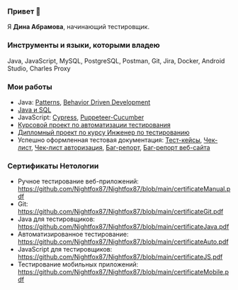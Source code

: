 ### Привет 👋
Я **Дина Абрамова**, начинающий тестировщик.

### Инструменты и языки, которыми владею
Java, JavaScript, MySQL, PostgreSQL, Postman, Git, Jira, Docker, Android Studio, Charles Proxy

### Мои работы
- Java:  [Patterns](https://github.com/Nightfox87/Patterns), [Behavior Driven Development](https://github.com/Nightfox87/BDD)
- [Java и SQL](https://github.com/Nightfox87/SQL)
- JavaScript: [Cypress](https://github.com/Nightfox87/Cypress), [Puppeteer-Cucumber](https://github.com/Nightfox87/Puppeteer-Cucumber)
- [Курсовой проект по автоматизации тестирования](https://github.com/Nightfox87/QAProject)
- [Дипломный проект по курсу Инженер по тестированию](https://github.com/Nightfox87/Diploma)
- Успешно оформленная тестовая документация: [Тест-кейсы](https://docs.google.com/spreadsheets/d/1X0BGwt5WFOSWS676oSe6u5A2eO_M8zj8VKwZIc8Ux9A/edit?usp=sharing), [Чек-лист](https://docs.google.com/spreadsheets/d/1ttoGai6MpOXgFx82DTKlqW1R9VelxrAtPVO-sLbLcMM/edit?usp=sharing), [Чек-лист авторизация](https://docs.google.com/spreadsheets/d/1fAGqk5Cuj8iC1g1Wy0JMEr6rbhHbD9Jurz9aiIwb4Pg/edit?usp=sharing), [Баг-репорт](https://docs.google.com/spreadsheets/d/1dEDdEn8Q82CUTFNgNsM6Za7-o6Jc3NEcgkuoWXUG1tU/edit?usp=sharing), [Баг-репорт веб-сайта](https://docs.google.com/spreadsheets/d/10RF-UtCfPac0lFTIGGkVLdzRRUrbgOLVmEJb5dadLDM/edit?usp=sharing)

### Сертификаты Нетологии
- Ручное тестирование веб-приложений: https://github.com/Nightfox87/Nightfox87/blob/main/certificateManual.pdf
- Git: https://github.com/Nightfox87/Nightfox87/blob/main/certificateGit.pdf
- Java для тестировщиков: https://github.com/Nightfox87/Nightfox87/blob/main/certificateJava.pdf
- Автоматизированное тестирование: https://github.com/Nightfox87/Nightfox87/blob/main/certificateAuto.pdf
- JavaScript для тестировщиков: https://github.com/Nightfox87/Nightfox87/blob/main/certificateJS.pdf
- Тестирование мобильных приложений: https://github.com/Nightfox87/Nightfox87/blob/main/certificateMobile.pdf
